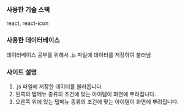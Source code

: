 ### 사용한 기술 스택
react, react-icon

### 사용한 데이터베이스
데이터베이스 공부를 위해서 .js 파일에 데이터를 저장하여 불러냄

### 사이트 설명
1. .js 파일에 저장한 데이터를 불러옵니다.
2. 왼쪽의 탭메뉴 종류의 조건에 맞는 아이템이 화면에 뿌려집니다.
3. 오른쪽 위에 있는 탭메뉴 종류의 조건에 맞는 아이템이 화면에 뿌려집니다.
